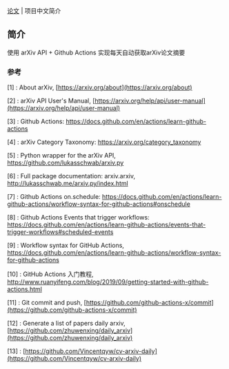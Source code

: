 [论文](README.md) | 项目中文简介

## 简介

使用 arXiv API + Github Actions 实现每天自动获取arXiv论文摘要


### 参考

[1] : About arXiv, [https://arxiv.org/about](https://arxiv.org/about)

[2] : arXiv API User's Manual, [https://arxiv.org/help/api/user-manual](https://arxiv.org/help/api/user-manual)

[3] : Github Actions: https://docs.github.com/en/actions/learn-github-actions

[4] : arXiv Category Taxonomy: https://arxiv.org/category_taxonomy

[5] : Python wrapper for the arXiv API, https://github.com/lukasschwab/arxiv.py

[6] : Full package documentation: arxiv.arxiv, http://lukasschwab.me/arxiv.py/index.html

[7] : Github Actions on.schedule: https://docs.github.com/en/actions/learn-github-actions/workflow-syntax-for-github-actions#onschedule

[8] : Github Actions Events that trigger workflows: https://docs.github.com/en/actions/learn-github-actions/events-that-trigger-workflows#scheduled-events

[9] : Workflow syntax for GitHub Actions, https://docs.github.com/en/actions/learn-github-actions/workflow-syntax-for-github-actions

[10] : GitHub Actions 入门教程, http://www.ruanyifeng.com/blog/2019/09/getting-started-with-github-actions.html

[11] : Git commit and push, [https://github.com/github-actions-x/commit](https://github.com/github-actions-x/commit)

[12] : Generate a list of papers daily arxiv, [https://github.com/zhuwenxing/daily_arxiv](https://github.com/zhuwenxing/daily_arxiv)

[13] : [https://github.com/Vincentqyw/cv-arxiv-daily](https://github.com/Vincentqyw/cv-arxiv-daily)